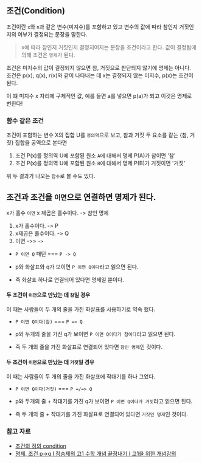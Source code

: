 ## 조건(Condition)

조건이란 `x`와 `n`과 같은 변수(미지수)를 포함하고 있고 변수의 값에 따라 참인지 거짓인지의 여부가 결정되는 문장을 말한다.

> x에 따라 참인지 거짓인지 결졍지어지는 문장을 조건이라고 한다.
> 값이 결정됨에 의해 조건은 `명제`가 된다.

조건은 미지수의 값이 결정되지 않으면 참, 거짓으로 판단되지 않기에 명제는 아니다.   
조건은 p(x), q(x), r(x)와 같이 나타내는 데 x는 결정되지 않는 미지수, p(x)는 조건이 된다.   

이 떄 미지수 x 자리에 구체적인 값, 예를 들면 a를 넣으면 p(a)가 되고 이것은 명제로 변한다!

### 함수 같은 조건
조건이 포함하는 변수 X의 집합 U를 `정의역`으로 보고, 참과 거짓 두 요소를 같는 {참, 거짓} 집합을 공역으로 본다면

1. 조건 P(x)를 정의역 U에 포함된 원소 `A`에 대해서 명제 P(A)가 참이면 '참'   
2. 조건 P(x)를 정의역 U에 포함된 원소 `B`에 대해서 명제 P(B)가 거짓이면 '거짓'

위 두 결과가 나오는 `함수`로 볼 수도 있다.

## 조건과 조건을 `이면`으로 연결하면 명제가 된다.

x가 홀수 `이면` x 제곱은 홀수이다. -> 참인 명제

1. x가 홀수이다.  -> P
2. x제곱은 홀수이다. -> Q
3. 이면 ->> `->`

- `P 이면 Q` 패턴 === `P -> Q`

- p와 화살표와 q가 보이면 `P 이면 Q이다`라고 읽으면 된다.
- 즉 화살표 하나로 연결되어 있다면 명제일 뿐이다.


#### 두 조건이 `이면`으로 만났는 데 `참`일 경우
이 때는 사람들이 두 개의 줄을 가진 화살표를 사용하기로 약속 했다.
- `P 이면 Q이다(참)` === `P => Q`

- p와 두개의 줄을 가진 q가 보이면 `P 이면 Q이다가 참이다`라고 읽으면 된다.
- 즉 두 개의 줄을 가진 화살표로 연결되어 있다면 `참인 명제`인 것이다.

#### 두 조건이 `이면`으로 만났는 데 `거짓`일 경우
이 때는 사람들이 두 개의 줄을 가진 화살표에 작대기를 하나 그었다.

- `P 이면 Q이다(거짓)` === `P =/=> Q`

- p와 두개의 줄 + 작대기를 가진 q가 보이면 `P 이면 Q이다가 거짓`라고 읽으면 된다.
- 즉 두 개의 줄 + 작대기를 가진 화살표로 연결되어 있다면 `거짓인 명제`인 것이다.

### 참고 자료
- [조건의 정의 condition](https://unolab.tistory.com/entry/%EC%A1%B0%EA%B1%B4%EC%9D%98-%EC%A0%95%EC%9D%98)
- [명제, 조건 p→q I 정승제의 고1 수학 개념 끝장내기 I 고1을 위한 개념강의](https://www.youtube.com/watch?v=CAELhaidiKk&t=146s&ab_channel=EBSi)
